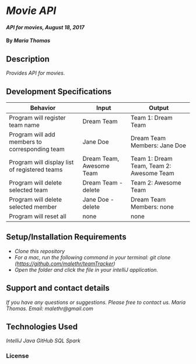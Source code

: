 # _Movie API_

#### _API for movies, August 18, 2017_

#### By _**Maria Thomas**_

## Description

_Provides API for movies._

## Development Specifications

| Behavior      | Input | Output |
| ------------- | ------------- | ------------- |
| Program will register team name| Dream Team  | Team 1: Dream Team  |
| Program will add members to corresponding team | Jane Doe | Dream Team Members: Jane Doe |
| Program will display list of registered teams  | Dream Team, Awesome Team  | Team 1: Dream Team, Team 2: Awesome Team  |
| Program will delete selected team  | Dream Team - delete  | Team 2: Awesome Team  |
| Program will delete selected member  | Jane Doe - delete  | Dream Team Members: none  |
| Program will reset all | none | none  |

## Setup/Installation Requirements

* _Clone this repository_
* _For a mac, run the following command in your terminal:
git clone (https://github.com/malethr/teamTracker)_
* _Open the folder and click the file in your intelliJ application._

## Support and contact details

_If you have any questions or suggestions. Please free to contact us._
_Maria Thomas. Email: malethr@gmail.com_

## Technologies Used

_IntelliJ_
_Java_
_GitHub_
_SQL_
_Spark_

### License
